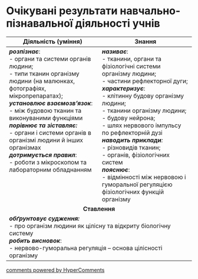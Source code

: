 <div id="hypercomments_widget" class="js-hypercomments-widget invisible"></div>

# Очікувані результати навчально-пізнавальної діяльності учнів

<table>
  <tr>
    <td width="50%" align="center"><b>Діяльність (уміння)</b></td>
    <td width="50%" align="center"><b>Знання</b></td>
  </tr>
<tbody>
  <tr>
<td width="50%" style="vertical-align:top !important;">
<b><i>розпізнає</i></b>:<br>
- органи та системи органів людини;<br>
- типи тканин організму людини (на малюнках, фотографіях, мікропрепаратах);<br>
<b><i>установлює взаємозв’язок</i></b>:<br>
- між будовою тканин та виконуваними функціями<br>
<i><b>порівнює та зіставляє:</b></i> <br>
- органи і системи органів в організмі людини й інших організмах <br>
<b><i>дотримується правил</i></b>:<br>
- роботи з мікроскопом та лабораторним обладнанням<br>

</td>
<td width="50%" style="vertical-align:top !important;">
<b><i>називає</i></b>: <br> 
- тканини, органи та фізіологічні системи організму людини; <br>
- частини рефлекторної дуги;<br>
<b><i>характеризує</i></b>: <br>
- клітинну будову організму людини;<br>
- тканини організму людини;<br>
- будову нейрона;<br>
- шлях нервового імпульсу по рефлекторній дузі<br>
<i><b>наводить приклади</b>:</i><br>
- різновидів тканин; <br>
- органів, фізіологічних систем <br>
<b><i>пояснює</i></b>:<br>
- відмінності між нервовою і гуморальної регуляцією фізіологічних функцій організму<br>


</td>
  </tr>
    <tr>
<td align="center" colspan="2" width="100%" style="vertical-align:top !important;">
<b>Ставлення</b>
</td>
  </tr>
    <tr>
<td colspan="2" width="100%" style="vertical-align:top !important;">
<b><i>обґрунтовує судження:</i></b><br>
- про організм людини як цілісну та відкриту біологічну систему<br>
<b><i>робить висновок</i></b>:<br>
- нервово-гуморальна регуляція – основа цілісності організму

</td>
  </tr>
</table>

<div class="js-hypercomments-container">
<a href="http://hypercomments.com" class="hc-link" title="comments widget">comments powered by HyperComments</a>
</div>